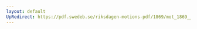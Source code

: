 ```yaml
---
layout: default
UpRedirect: https://pdf.swedeb.se/riksdagen-motions-pdf/1869/mot_1869__fk__00037/mot_1869__fk__00037_001.pdf
---
```

